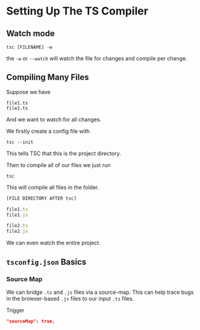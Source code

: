 # Setting Up The TS Compiler
## Watch mode
```unix
tsc [FILENAME] -w
```
the `-w` or `--watch` will watch the file for changes and compile per change.

## Compiling Many Files
Suppose we have 
```
file1.ts
file2.ts
```
And we want to watch for all changes. 

We firstly create a config file with
```unix
tsc --init
```
This tells TSC that this is the project directory.

Then to compile all of our files we just run
```unix
tsc
```
This will compile all files in the folder. 
```ts
[FILE DIRECTORY AFTER tsc]

file1.ts
file1.js

file2.ts
file2.js
```

We can even watch the entire project. 

## `tsconfig.json` Basics
### Source Map
We can bridge `.ts` and `.js` files via a source-map. This can help trace bugs in the browser-based `.js` files to our input `.ts` files.

Trigger
```json
"sourceMap": true,
```

<!-- Wont be finishing this since all this can be looked up -->
